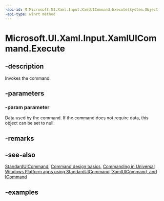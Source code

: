 ```yaml
---
-api-id: M:Microsoft.UI.Xaml.Input.XamlUICommand.Execute(System.Object)
-api-type: winrt method
---
```


<!-- Method syntax.
public void XamlUICommand.Execute(Object parameter)
-->

# Microsoft.UI.Xaml.Input.XamlUICommand.Execute

## -description

Invokes the command.

## -parameters

### -param parameter

Data used by the command. If the command does not require data, this object can be set to null.

## -remarks

## -see-also

[StandardUICommand](standarduicommand.md), [Command design basics](/windows/uwp/layout/commanding-basics), [Commanding in Universal Windows Platform apps using StandardUICommand, XamlUICommand, and ICommand](/windows/apps/design/controls/commanding)

## -examples
